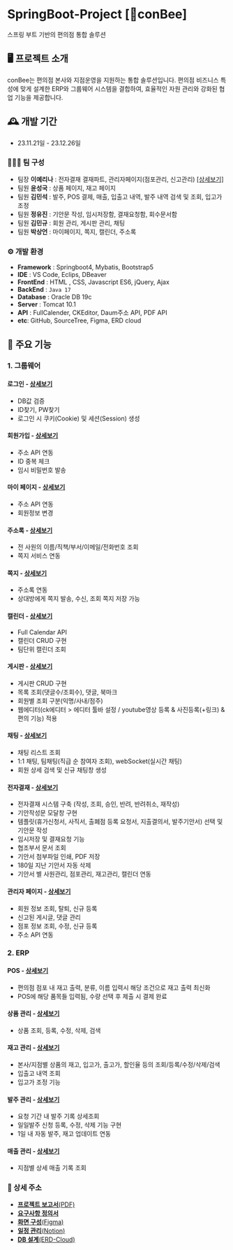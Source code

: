 # SpringBoot-Project [🍯conBee]
스프링 부트 기반의 편의점 통합 솔루션


## 🖥️ 프로젝트 소개
conBee는 편의점 본사와 지점운영을 지원하는 통합 솔루션입니다. 편의점 비즈니스 특성에 맞게 설계한 ERP와 그룹웨어 시스템을 결합하여, 효율적인 자원 관리와 강화된 협업 기능을 제공합니다.
<br>

## 🕰️ 개발 기간
* 23.11.21일 - 23.12.26일

### 🧑‍🤝‍🧑 팀 구성
 - 팀장 **이예리나** : 전자결재 결재파트, 관리자페이지(점포관리, 신고관리) <a href="https://blog.naver.com/poikl11234/223311632237">[상세보기]</a>
 - 팀원 **윤성국** : 상품 페이지, 재고 페이지
 - 팀원 **김민석** : 발주, POS 결제, 매출, 입출고 내역, 발주 내역 검색 및 조회, 입고가 조정
 - 팀원 **정유진** : 기안문 작성, 임시저장함, 결재요청함, 회수문서함
 - 팀원 **김민규** : 회원 관리, 게시판 관리, 채팅
 - 팀원 **박상언** : 마이페이지, 쪽지, 캘린더, 주소록


### ⚙️ 개발 환경
- **Framework** : Springboot4, Mybatis, Bootstrap5
- **IDE** : VS Code, Eclips, DBeaver
- **FrontEnd** : HTML , CSS, Javascript ES6, jQuery, Ajax
- **BackEnd** : `Java 17`
- **Database** : Oracle DB 19c
- **Server** : Tomcat 10.1
- **API** : FullCalender, CKEditor, Daum주소 API, PDF API
- **etc**: GitHub, SourceTree, Figma, ERD cloud

## 📌 주요 기능
### 1. 그룹웨어
#### 로그인 - <a href="" >상세보기</a>
- DB값 검증
- ID찾기, PW찾기
- 로그인 시 쿠키(Cookie) 및 세션(Session) 생성
  
#### 회원가입 - <a href="" >상세보기</a>
- 주소 API 연동
- ID 중복 체크
- 임시 비밀번호 발송

#### 마이 페이지 - <a href="" >상세보기</a>
- 주소 API 연동
- 회원정보 변경

#### 주소록 - <a href="" >상세보기</a>
- 전 사원의 이름/직책/부서/이메일/전화번호 조회
- 쪽지 서비스 연동

#### 쪽지 - <a href="" >상세보기</a>
- 주소록 연동
- 상대방에게 쪽지 발송, 수신, 조회 쪽지 저장 가능

#### 캘린더 - <a href="" >상세보기</a>
- Full Calendar API
- 캘린더 CRUD 구현
- 팀단위 캘린더 조회

#### 게시판 - <a href="" >상세보기</a>
- 게시판 CRUD 구현
- 목록 조회(댓글수/조회수), 댓글, 북마크
- 회원별 조회 구분(익명/사내/점주)
- 웹에디터(ck에디터 > 에디터 툴바 설정 / youtube영상 등록 & 사진등록(+링크) & 편의 기능) 적용

#### 채팅 - <a href="" >상세보기</a>
- 채팅 리스트 조회
- 1:1 채팅, 팀채팅(직급 순 참여자 조회), webSocket(실시간 채팅)
- 회원 상세 검색 및 신규 채팅창 생성

#### 전자결재 - <a href="" >상세보기</a>
- 전자결재 시스템 구축 (작성, 조회, 승인, 반려, 반려취소, 재작성)
- 기안작성문 모달창 구현
- 템플릿(휴가신청서, 사직서, 출폐점 등록 요청서, 지출결의서, 발주기안서) 선택 및 기안문 작성
- 임시저장 및 결재요청 기능
- 협조부서 문서 조회
- 기안서 첨부파일 인쇄, PDF 저장
- 180일 지난 기안서 자동 삭제
- 기안서 별 사원관리, 점포관리, 재고관리, 캘린더 연동

#### 관리자 페이지 - <a href="" >상세보기</a>
- 회원 정보 조회, 탈퇴, 신규 등록
- 신고된 게시글, 댓글 관리
- 점포 정보 조회, 수정, 신규 등록
- 주소 API 연동

### 2. ERP
#### POS - <a href="" >상세보기</a>
- 편의점 점포 내 재고 출력, 분류, 이름 입력시 해당 조건으로 재고 출력 최신화
- POS에 해당 품목들 입력됨, 수량 선택 후 제출 시 결제 완료

#### 상품 관리 - <a href="" >상세보기</a>
- 상품 조회, 등록, 수정, 삭제, 검색

#### 재고 관리 - <a href="" >상세보기</a>
- 본사/지점별 상품의 재고, 입고가, 출고가, 할인율 등의 조회/등록/수정/삭제/검색
- 입출고 내역 조회
- 입고가 조정 기능

#### 발주 관리 - <a href="" >상세보기</a>
- 요청 기간 내 발주 기록 상세조회
- 일일발주 신청 등록, 수정, 삭제 기능 구현
- 1일 내 자동 발주, 재고 업데이트 연동

#### 매출 관리 - <a href="" >상세보기</a>
- 지점별 상세 매출 기록 조회


### 📌 상세 주소
* [**프로젝트 보고서**(PDF)](https://drive.google.com/file/d/1TncMrfe87R2tQcfsLHsSkNQ3Sa8wHPUb/view?usp=drive_link)
* [**요구사항 정의서**](https://docs.google.com/spreadsheets/d/1hohRRCWC4EnTQadmIPCw3EvsyTfoN2p_GTsh0FoiENs/edit#gid=0)
* [**화면 구성**(Figma)](https://www.figma.com/file/SWpBQfmViq15xE256W5ts4/beeKeepers-(all)?type=design&node-id=219-8&mode=design&t=T5NrU3yY5bEGYP3s-0)
* [**일정 관리**(Notion)](https://www.notion.so/87ffc638435c4aedba504d94af9eb2f5?v=59d56e640ca049a68b60f72bdb98ea34)
* [**DB 설계**(ERD-Cloud)](https://www.erdcloud.com/d/wyJKMZTYS4pkfzWi7)